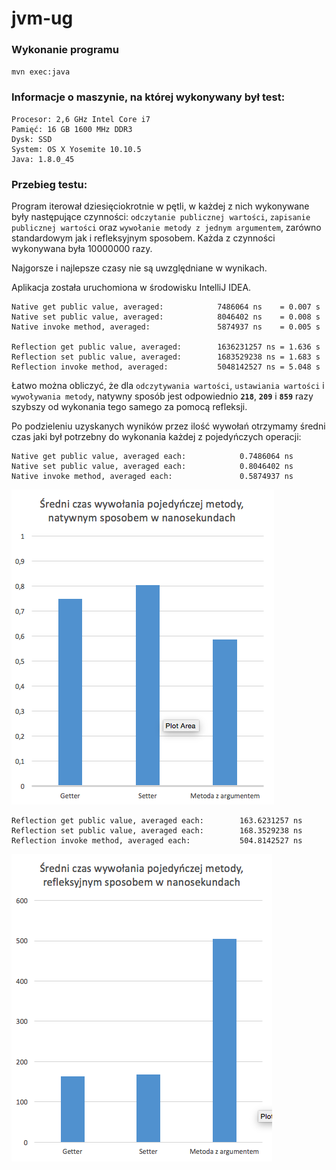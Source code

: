 # jvm-ug

### Wykonanie programu
`mvn exec:java`

### Informacje o maszynie, na której wykonywany był test:
```
Procesor: 2,6 GHz Intel Core i7
Pamięć: 16 GB 1600 MHz DDR3
Dysk: SSD
System: OS X Yosemite 10.10.5
Java: 1.8.0_45
```

### Przebieg testu: 
Program iterował dziesięciokrotnie w pętli, w każdej z nich wykonywane były następujące czynności: `odczytanie publicznej wartości`, `zapisanie publicznej wartości` oraz `wywołanie metody z jednym argumentem`, zarówno standardowym jak i refleksyjnym sposobem. Każda z czynności wykonywana była 10000000 razy.

Najgorsze i najlepsze czasy nie są uwzględniane w wynikach. 

Aplikacja została uruchomiona w środowisku IntelliJ IDEA.


```
Native get public value, averaged:            7486064 ns    = 0.007 s 
Native set public value, averaged:            8046402 ns    = 0.008 s
Native invoke method, averaged:               5874937 ns    = 0.005 s

Reflection get public value, averaged:        1636231257 ns = 1.636 s
Reflection set public value, averaged:        1683529238 ns = 1.683 s
Reflection invoke method, averaged:           5048142527 ns = 5.048 s
```
Łatwo można obliczyć, że dla `odczytywania wartości`, `ustawiania wartości` i `wywoływania metody`, natywny sposób jest odpowiednio **`218`**, **`209`** i **`859`** razy szybszy od wykonania tego samego za pomocą refleksji.

Po podzieleniu uzyskanych wyników przez ilość wywołań otrzymamy średni czas jaki był potrzebny do wykonania każdej z pojedyńczych operacji:

```
Native get public value, averaged each:            0.7486064 ns
Native set public value, averaged each:            0.8046402 ns
Native invoke method, averaged each:               0.5874937 ns
```
![alt tag](https://github.com/waveq/jvm-ug/blob/lab-03-a/Screenn%20Shot%202016-03-11%20at%2019.55.png)
```
Reflection get public value, averaged each:        163.6231257 ns
Reflection set public value, averaged each:        168.3529238 ns
Reflection invoke method, averaged each:           504.8142527 ns
```
![alt tag](https://github.com/waveq/jvm-ug/blob/lab-03-a/Screenn%20Shot%202016-03-11%20at%2019.55.23.png)
